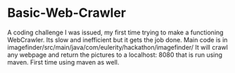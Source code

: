 # Basic-Web-Crawler
A coding challenge I was issued, my first time trying to make a functioning WebCrawler. Its slow and inefficient but it gets the job done. 
Main code is in imagefinder/src/main/java/com/eulerity/hackathon/imagefinder/ It will crawl any webpage and return the pictures to a localhost: 8080 that is run using maven. First time using maven as well.  
